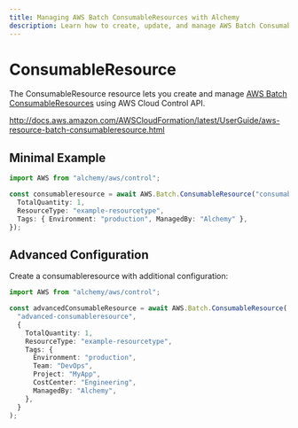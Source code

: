 ```yaml
---
title: Managing AWS Batch ConsumableResources with Alchemy
description: Learn how to create, update, and manage AWS Batch ConsumableResources using Alchemy Cloud Control.
---
```


# ConsumableResource

The ConsumableResource resource lets you create and manage [AWS Batch ConsumableResources](https://docs.aws.amazon.com/batch/latest/userguide/) using AWS Cloud Control API.

http://docs.aws.amazon.com/AWSCloudFormation/latest/UserGuide/aws-resource-batch-consumableresource.html

## Minimal Example

```ts
import AWS from "alchemy/aws/control";

const consumableresource = await AWS.Batch.ConsumableResource("consumableresource-example", {
  TotalQuantity: 1,
  ResourceType: "example-resourcetype",
  Tags: { Environment: "production", ManagedBy: "Alchemy" },
});
```

## Advanced Configuration

Create a consumableresource with additional configuration:

```ts
import AWS from "alchemy/aws/control";

const advancedConsumableResource = await AWS.Batch.ConsumableResource(
  "advanced-consumableresource",
  {
    TotalQuantity: 1,
    ResourceType: "example-resourcetype",
    Tags: {
      Environment: "production",
      Team: "DevOps",
      Project: "MyApp",
      CostCenter: "Engineering",
      ManagedBy: "Alchemy",
    },
  }
);
```


